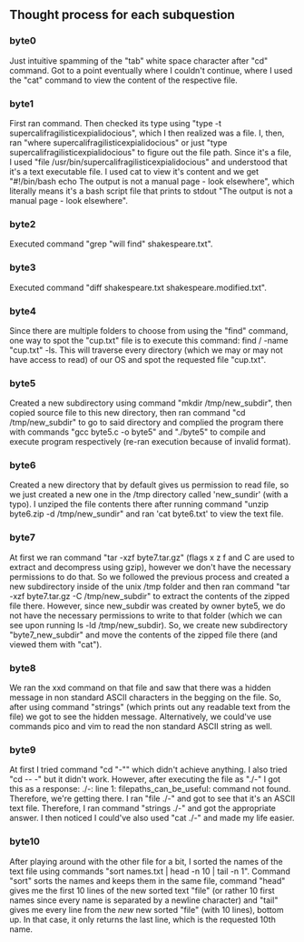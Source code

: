## Thought process for each subquestion

### byte0
Just intuitive spamming of the "tab" white space character after "cd" command. Got to a point eventually where I couldn't continue, where I used the "cat" command to view the content of the respective file.
### byte1
First ran command. Then checked its type using "type -t supercalifragilisticexpialidocious", which I then realized was a file. I, then, ran "where supercalifragilisticexpialidocious" or just "type supercalifragilisticexpialidocious" to figure out the file path. Since it's a file, I used "file /usr/bin/supercalifragilisticexpialidocious" and understood that it's a text executable file. I used cat to view it's content and we get "#!/bin/bash echo The output is not a manual page - look elsewhere", which literally means it's a bash script file that prints to stdout "The output is not a manual page - look elsewhere".
### byte2
Executed command "grep "will find" shakespeare.txt".
### byte3
Executed command "diff shakespeare.txt shakespeare.modified.txt".
### byte4
Since there are multiple folders to choose from using the "find" command, one way to spot the "cup.txt" file is to execute this command: find / -name "cup.txt" -ls. This will traverse every directory (which we may or may not have access to read) of our OS and spot the requested file "cup.txt".
### byte5
Created a new subdirectory using command "mkdir /tmp/new_subdir", then copied source file to this new directory, then ran command "cd /tmp/new_subdir" to go to said directory and
complied the program there with commands "gcc byte5.c -o byte5" and "./byte5" to compile and execute program respectively (re-ran execution because of invalid format).
### byte6
Created a new directory that by default gives us permission to read file, so we just created a new one in the /tmp directory called 'new_sundir' (with a typo). I unziped the file contents there after running command "unzip byte6.zip -d /tmp/new_sundir" and ran 'cat byte6.txt' to view the text file.
### byte7
At first we ran command "tar -xzf byte7.tar.gz" (flags x z f and C are used to extract and decompress using gzip), however we don't have the necessary permissions to do that. So we followed the previous process and created a new subdirectory inside of the unix /tmp folder and then ran command "tar -xzf byte7.tar.gz -C /tmp/new_subdir" to extract the contents of the zipped file there. However, since new_subdir was created by owner byte5, we do not have the necessary permissions to write to that folder (which we can see upon running ls -ld /tmp/new_subdir). So, we create new subdirectory "byte7_new_subdir" and move the contents of the zipped file there (and viewed them with "cat").
### byte8
We ran the xxd command on that file and saw that there was a hidden message in non standard ASCII characters in the begging on the file. So, after using command "strings" (which prints out any readable text from the file) we got to see the hidden message. Alternatively, we could've use commands pico and vim to read the non standard ASCII string as well.
### byte9
At first I tried command "cd "-"" which didn't achieve anything. I also tried "cd -- -" but it didn't work. However, after executing the file as "./-" I got this as a response: ./-: line 1: filepaths_can_be_useful: command not found. Therefore, we're getting there. I ran "file ./-" and got to see that it's an ASCII text file. Therefore, I ran command "strings ./-" and got the appropriate answer. I then noticed I could've also used "cat ./-" and made my life easier.
### byte10
After playing around with the other file for a bit, I sorted the names of the text file using commands "sort names.txt | head -n 10 | tail -n 1". Command "sort" sorts the names and keeps them in the same file, command "head" gives me the first 10 lines of the new sorted text "file" (or rather 10 first names since every name is separated by a newline character) and "tail" gives me every line from the *new* new sorted "file" (with 10 lines), bottom up. In that case, it only returns the last line, which is the requested 10th name.

